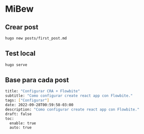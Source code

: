# MiBew


## Crear post
```bash
hugo new posts/first_post.md
```

## Test local
```bash
hugo serve
```

## Base para cada post

```bash
title: "Configurar CRA + Flowbite"
subtitle: "Como configurar create react app con Flowbite."
tags: ["Configurar"]
date: 2022-09-28T00:59:58-03:00
description: "Como configurar create react app con Flowbite."
draft: false
toc:
  enable: true
  auto: true
```
